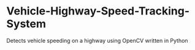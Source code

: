 # Vehicle-Highway-Speed-Tracking-System
Detects vehicle speeding on a highway using OpenCV written in Python
